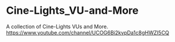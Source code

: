 # Cine-Lights_VU-and-More
A collection of Cine-Lights VUs and More.
https://www.youtube.com/channel/UCOG6Bi2kvpDa1c8gHWZI5CQ
